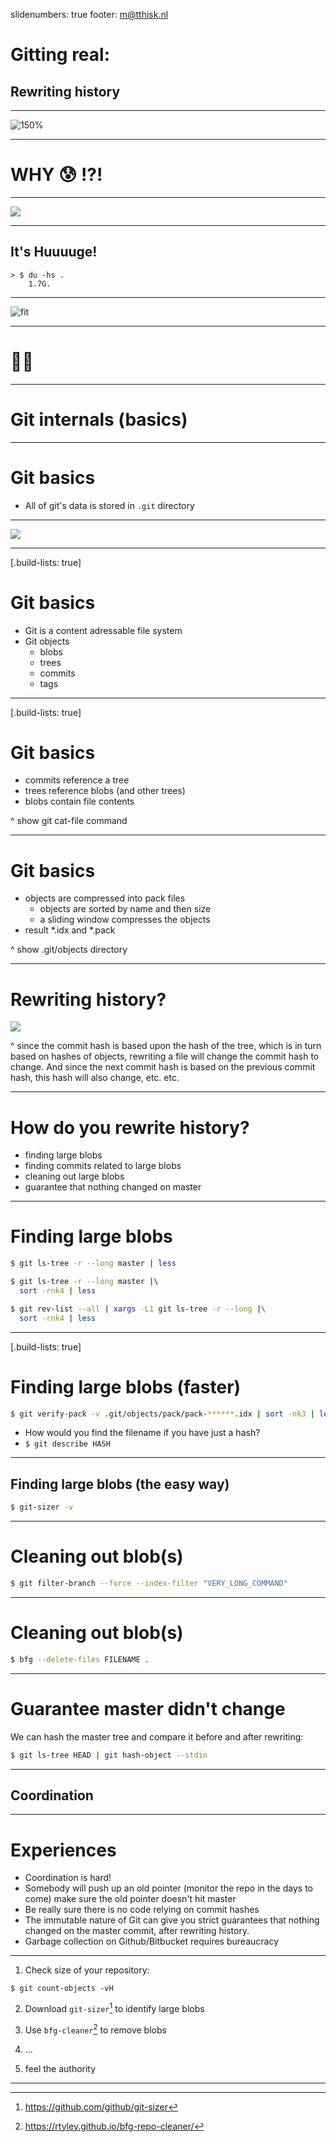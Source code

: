 slidenumbers: true
footer: m@tthisk.nl

# Gitting real:
## Rewriting history

---

![150%](loading.gif)

---

# WHY 😰 !?!

---

![](count-objects-1.png)

---

## It's Huuuuge!

```
> $ du -hs .
    1.7G.
```

---

![fit](git-sizer.png)

---

# 🤦‍♀️

---

# Git internals (basics)

---

# Git basics

* All of git's data is stored in `.git` directory

---

![](git-database.png)

---

[.build-lists: true]

# Git basics

* Git is a content adressable file system
* Git objects
  * blobs
  * trees
  * commits
  * tags

---

[.build-lists: true]

# Git basics

* commits reference a tree
* trees reference blobs (and other trees)
* blobs contain file contents

^ show git cat-file command

---

# Git basics

* objects are compressed into pack files
  * objects are sorted by name and then size
  * a sliding window compresses the objects
* result *.idx and *.pack

^ show .git/objects directory

---

# Rewriting history?

![](history.gif)

^ since the commit hash is based upon the hash of the tree, which is in turn based on hashes of objects, rewriting a file will change the commit hash to change. And since the next commit hash is based on the previous commit hash, this hash will also change, etc. etc.

---

# How do you rewrite history?

* finding large blobs
* finding commits related to large blobs
* cleaning out large blobs
* guarantee that nothing changed on master

---

# Finding large blobs

```bash
$ git ls-tree -r --long master | less
```

```bash
$ git ls-tree -r --long master |\ 
  sort -rnk4 | less
```

```bash
$ git rev-list --all | xargs -L1 git ls-tree -r --long |\
  sort -rnk4 | less
```

---

[.build-lists: true]

# Finding large blobs (faster)

```bash
$ git verify-pack -v .git/objects/pack/pack-******.idx | sort -nk3 | less
```

* How would you find the filename if you have just a hash?
* ```$ git describe HASH```

---

## Finding large blobs (the easy way)

```bash
$ git-sizer -v
```

---

# Cleaning out blob(s)

```bash
$ git filter-branch --force --index-filter "VERY_LONG_COMMAND"
```

---

# Cleaning out blob(s)

```bash
$ bfg --delete-files FILENAME .
```

---

# Guarantee master didn't change

We can hash the master tree and compare it before and after rewriting:

```bash
$ git ls-tree HEAD | git hash-object --stdin
```

---

## Coordination

---

# Experiences

* Coordination is hard!
* Somebody will push up an old pointer (monitor the repo in the days to come) make sure the old pointer doesn't hit master
* Be really sure there is no code relying on commit hashes
* The immutable nature of Git can give you strict guarantees that nothing changed on the master commit, after rewriting history.
* Garbage collection on Github/Bitbucket requires bureaucracy

---

1) Check size of your repository:

`$ git count-objects -vH`

2) Download `git-sizer`[^1] to identify large blobs

[^1]: https://github.com/github/git-sizer

3) Use `bfg-cleaner`[^2] to remove blobs

[^2]: https://rtyley.github.io/bfg-repo-cleaner/

4) ...

5) feel the authority

---